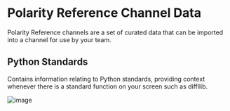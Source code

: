 # Polarity Reference Channel Data

Polarity Reference channels are a set of curated data that can be imported into a channel for use by your team.

## Python Standards

Contains information relating to Python standards, providing context whenever there is a standard function on your screen such as diffllib.

![image](python_standards/images/pyton.png)